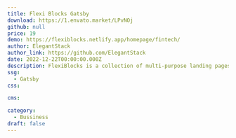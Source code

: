 ```yaml
---
title: Flexi Blocks Gatsby
download: https://1.envato.market/LPvNOj
github: null
price: 19
demo: https://flexiblocks.netlify.app/homepage/fintech/
author: ElegantStack
author_link: https://github.com/ElegantStack
date: 2022-12-22T00:00:00.000Z
description: FlexiBlocks is a collection of multi-purpose landing pages powered by React and GatsbyJS v4. Our goal is to develop templates that are beautiful and yet easily customizable in many aspects.
ssg:
  - Gatsby
css:

cms:

category:
  - Bussiness
draft: false
---
```

